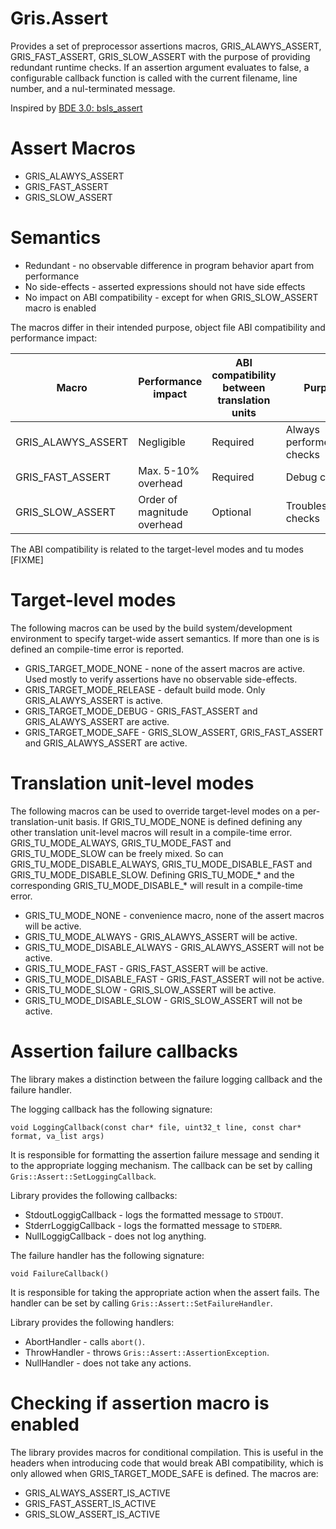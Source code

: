 # Gris.Assert
Provides a set of preprocessor assertions macros, GRIS_ALAWYS_ASSERT, GRIS_FAST_ASSERT, GRIS_SLOW_ASSERT with the purpose of providing redundant runtime checks. If an assertion argument evaluates to false, a configurable callback function is called with the current filename, line number, and a nul-terminated message.

Inspired by [BDE 3.0: bsls_assert](https://bloomberg.github.io/bde/group__bsls__assert.html)

# Assert Macros
- GRIS_ALAWYS_ASSERT
- GRIS_FAST_ASSERT
- GRIS_SLOW_ASSERT

# Semantics
- Redundant - no observable difference in program behavior apart from performance
- No side-effects - asserted expressions should not have side effects
- No impact on ABI compatibility - except for when GRIS_SLOW_ASSERT macro is enabled

The macros differ in their intended purpose, object file ABI compatibility and performance impact:

| Macro              | Performance impact          | ABI compatibility between translation units | Purpose                 |
| ------------------ | --------------------------- | ------------------------------------------- | ----------------------- |
| GRIS_ALAWYS_ASSERT | Negligible                  | Required                                    | Always performed checks |
| GRIS_FAST_ASSERT   | Max. 5-10% overhead         | Required                                    | Debug checks            |
| GRIS_SLOW_ASSERT   | Order of magnitude overhead | Optional                                    | Troubleshooting checks  |

The ABI compatibility is related to the target-level modes and tu modes [FIXME]

# Target-level modes
The following macros can be used by the build system/development environment to specify target-wide assert semantics. If more than one is is defined an compile-time error is reported.
- GRIS_TARGET_MODE_NONE - none of the assert macros are active. Used mostly to verify assertions have no observable side-effects.
- GRIS_TARGET_MODE_RELEASE - default build mode. Only GRIS_ALAWYS_ASSERT is active.
- GRIS_TARGET_MODE_DEBUG - GRIS_FAST_ASSERT and GRIS_ALAWYS_ASSERT are active.
- GRIS_TARGET_MODE_SAFE - GRIS_SLOW_ASSERT, GRIS_FAST_ASSERT and GRIS_ALAWYS_ASSERT are active.

# Translation unit-level modes
The following macros can be used to override target-level modes on a per-translation-unit basis. If GRIS_TU_MODE_NONE is defined defining any other translation unit-level macros will result in a compile-time error. GRIS_TU_MODE_ALWAYS, GRIS_TU_MODE_FAST and GRIS_TU_MODE_SLOW can be freely mixed. So can GRIS_TU_MODE_DISABLE_ALWAYS, GRIS_TU_MODE_DISABLE_FAST and GRIS_TU_MODE_DISABLE_SLOW. Defining GRIS_TU_MODE_* and the corresponding GRIS_TU_MODE_DISABLE_* will result in a compile-time error.
- GRIS_TU_MODE_NONE - convenience macro, none of the assert macros will be active.
- GRIS_TU_MODE_ALWAYS - GRIS_ALAWYS_ASSERT will be active.
- GRIS_TU_MODE_DISABLE_ALWAYS - GRIS_ALAWYS_ASSERT will not be active.
- GRIS_TU_MODE_FAST - GRIS_FAST_ASSERT will be active.
- GRIS_TU_MODE_DISABLE_FAST - GRIS_FAST_ASSERT will not be active.
- GRIS_TU_MODE_SLOW - GRIS_SLOW_ASSERT will be active.
- GRIS_TU_MODE_DISABLE_SLOW - GRIS_SLOW_ASSERT will not be active.

# Assertion failure callbacks
The library makes a distinction between the failure logging callback and the failure handler.

The logging callback has the following signature:

`void LoggingCallback(const char* file, uint32_t line, const char* format, va_list args)`

It is responsible for formatting the assertion failure message and sending it to the appropriate logging mechanism. The callback can be set by calling `Gris::Assert::SetLoggingCallback`.

Library provides the following callbacks:
- StdoutLoggigCallback - logs the formatted message to `STDOUT`.
- StderrLoggigCallback - logs the formatted message to `STDERR`.
- NullLoggigCallback - does not log anything.

The failure handler has the following signature:

`void FailureCallback()`

It is responsible for taking the appropriate action when the assert fails. The handler can be set by calling `Gris::Assert::SetFailureHandler`.

Library provides the following handlers:
- AbortHandler - calls `abort()`.
- ThrowHandler - throws `Gris::Assert::AssertionException`.
- NullHandler - does not take any actions.

# Checking if assertion macro is enabled
The library provides macros for conditional compilation. This is useful in the headers when introducing code that would break ABI compatibility, which is only allowed when GRIS_TARGET_MODE_SAFE is defined. The macros are:
- GRIS_ALWAYS_ASSERT_IS_ACTIVE
- GRIS_FAST_ASSERT_IS_ACTIVE
- GRIS_SLOW_ASSERT_IS_ACTIVE
